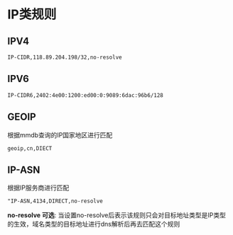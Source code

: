 # IP类规则

## IPV4
```
IP-CIDR,118.89.204.198/32,no-resolve
```

## IPV6
```
IP-CIDR6,2402:4e00:1200:ed00:0:9089:6dac:96b6/128
```

## GEOIP
根据mmdb查询的IP国家地区进行匹配
```
geoip,cn,DIECT
```

## IP-ASN
根据IP服务商进行匹配
```
"IP-ASN,4134,DIRECT,no-resolve
```

**no-resolve 可选**: 当设置no-resolve后表示该规则只会对目标地址类型是IP类型的生效，域名类型的目标地址进行dns解析后再去匹配这个规则